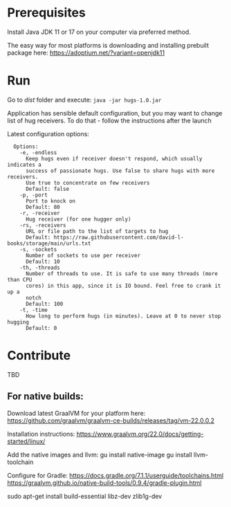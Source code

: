 # Prerequisites
Install Java JDK 11 or 17 on your computer via preferred method. 

The easy way for most platforms is downloading and installing prebuilt package here: https://adoptium.net/?variant=openjdk11

# Run
Go to *dist* folder and execute:
```java -jar hugs-1.0.jar```

Application has sensible default configuration, but you may want to change list of hug receivers. To do that - follow the instructions after the launch

Latest configuration options:
```
  Options:
    -e, -endless
      Keep hugs even if receiver doesn't respond, which usually indicates a 
      success of passionate hugs. Use false to share hugs with more receivers. 
      Use true to concentrate on few receivers
      Default: false
    -p, -port
      Port to knock on
      Default: 80
    -r, -receiver
      Hug receiver (for one hugger only)
    -rs, -receivers
      URL or file path to the list of targets to hug
      Default: https://raw.githubusercontent.com/david-l-books/storage/main/urls.txt
    -s, -sockets
      Number of sockets to use per receiver
      Default: 10
    -th, -threads
      Number of threads to use. It is safe to use many threads (more than CPU 
      cores) in this app, since it is IO bound. Feel free to crank it up a 
      notch 
      Default: 100
    -t, -time
      How long to perform hugs (in minutes). Leave at 0 to never stop hugging
      Default: 0
```

# Contribute
TBD

## For native builds:
Download latest GraalVM for your platform here:
https://github.com/graalvm/graalvm-ce-builds/releases/tag/vm-22.0.0.2

Installation instructions:
https://www.graalvm.org/22.0/docs/getting-started/linux/

Add the native images and llvm:
gu install native-image
gu install llvm-toolchain

Configure for Gradle:
https://docs.gradle.org/7.1.1/userguide/toolchains.html
https://graalvm.github.io/native-build-tools/0.9.4/gradle-plugin.html

sudo apt-get install build-essential libz-dev zlib1g-dev
